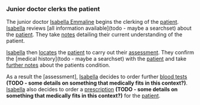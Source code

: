 ### Junior doctor clerks the patient

The junior doctor [Isabella Emmaline](todo.html) begins the clerking of the [patient](Patient-DylanJones.html).  [Isabella](todo.html) reviews [all information available](todo - maybe a searchset) about the [patient](Patient-DylanJones.html).  They take [notes](todo.html) detailing their current understanding of the patient.

[Isabella](todo.html) then [locates](todo.html) the [patient](Patient-DylanJones.html) to carry out their [assessment](todo.html).  They confirm the [medical history](todo - maybe a searchset) with the [patient](Patient-DylanJones.html) and take [further notes](todo.html) about the patients condition.

As a result the [assessment], [Isabella](todo.html) decides to order further [blood tests](todo.html) **(TODO - some details on something that medically fits in this context?)**.  [Isabella](todo.html) also decides to order a [prescription](todo.html) **(TODO - some details on something that medically fits in this context?)** for the [patient](Patient-DylanJones.html).